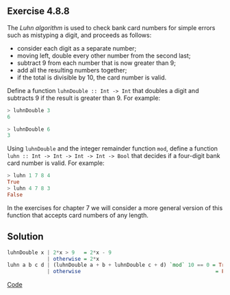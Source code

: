 ## Exercise 4.8.8

The *Luhn algorithm* is used to check bank card numbers for simple errors such as mistyping a digit, and proceeds as follows:

* consider each digit as a separate number;
* moving left, double every other number from the second last;
* subtract 9 from each number that is now greater than 9;
* add all the resulting numbers together;
* if the total is divisible by 10, the card number is valid.

Define a function `luhnDouble :: Int -> Int` that doubles a digit and subtracts 9 if the result is greater than 9. For example:
```haskell
> luhnDouble 3
6

> luhnDouble 6
3
```

Using `luhnDouble` and the integer remainder function `mod`, define a function `luhn :: Int -> Int -> Int -> Int -> Bool` that decides if a four-digit bank card number is valid. For example:
```haskell
> luhn 1 7 8 4
True
> luhn 4 7 8 3
False
```

In the exercises for chapter 7 we will consider a more general version of this
function that accepts card numbers of any length.

## Solution

```haskell
luhnDouble x | 2*x > 9   = 2*x - 9
             | otherwise = 2*x
luhn a b c d | (luhnDouble a + b + luhnDouble c + d) `mod` 10 == 0 = True
             | otherwise                                            = False
```

[Code](../../src/ch-04/4-8.hs)
